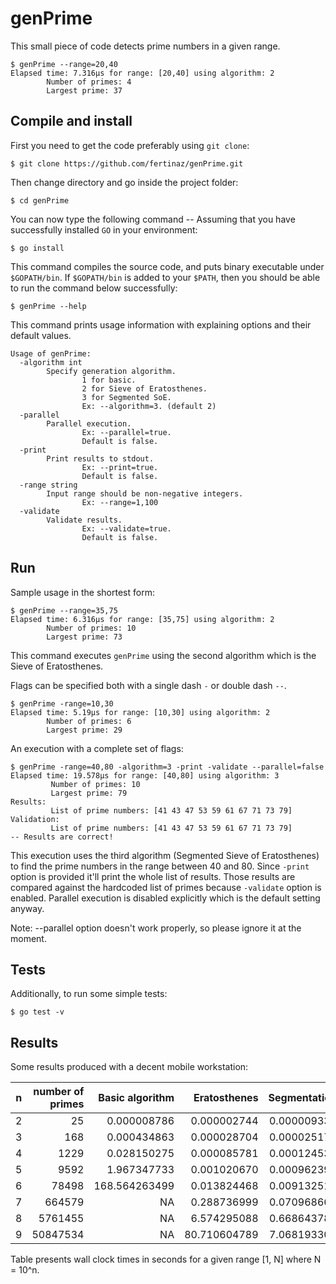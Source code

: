 # genPrime

This small piece of code detects prime numbers in a given range. 
```
$ genPrime --range=20,40
Elapsed time: 7.316µs for range: [20,40] using algorithm: 2 
        Number of primes: 4 
        Largest prime: 37 
```

## Compile and install 
First you need to get the code preferably using `git clone`:
```
$ git clone https://github.com/fertinaz/genPrime.git
```
Then change directory and go inside the project folder:
```
$ cd genPrime
````
You can now type the following command -- Assuming that you have 
successfully installed `GO` in your environment:
```
$ go install
```
This command compiles the source code, and puts binary executable 
under `$GOPATH/bin`. If `$GOPATH/bin` is added to your `$PATH`, then 
you should be able to run the command below successfully:
```
$ genPrime --help
```
This command prints usage information with explaining options and their
default values. 
```
Usage of genPrime:
  -algorithm int
        Specify generation algorithm. 
                1 for basic. 
                2 for Sieve of Eratosthenes.
                3 for Segmented SoE. 
                Ex: --algorithm=3. (default 2)
  -parallel
        Parallel execution. 
                Ex: --parallel=true. 
                Default is false.
  -print
        Print results to stdout. 
                Ex: --print=true. 
                Default is false.
  -range string
        Input range should be non-negative integers. 
                Ex: --range=1,100
  -validate
        Validate results. 
                Ex: --validate=true. 
                Default is false.
```

## Run
Sample usage in the shortest form:
```
$ genPrime --range=35,75 
Elapsed time: 6.316µs for range: [35,75] using algorithm: 2 
        Number of primes: 10 
        Largest prime: 73 
```
This command executes `genPrime` using the second algorithm which
is the Sieve of Eratosthenes. 

Flags can be specified both with a single dash `-` or double dash `--`. 
```
$ genPrime -range=10,30
Elapsed time: 5.19µs for range: [10,30] using algorithm: 2 
        Number of primes: 6 
        Largest prime: 29 
```

An execution with a complete set of flags:
```
$ genPrime -range=40,80 -algorithm=3 -print -validate --parallel=false
Elapsed time: 19.578µs for range: [40,80] using algorithm: 3 
         Number of primes: 10 
         Largest prime: 79 
Results: 
         List of prime numbers: [41 43 47 53 59 61 67 71 73 79] 
Validation: 
         List of prime numbers: [41 43 47 53 59 61 67 71 73 79] 
-- Results are correct!
```
This execution uses the third algorithm (Segmented Sieve of Eratosthenes) 
to find the prime numbers in the range between 40 and 80. 
Since `-print` option is provided it'll print the whole list of results. 
Those results are compared against the hardcoded list of primes because
`-validate` option is enabled. Parallel execution is disabled explicitly
which is the default setting anyway.

Note:
--parallel option doesn't work properly, so please ignore it at the moment.

## Tests
Additionally, to run some simple tests:
```
$ go test -v
```

## Results
Some results produced with a decent mobile workstation:

| n   | number of primes | Basic algorithm | Eratosthenes | Segmentation |
| --- | ---: | ---: | ---:| ---: |
| 2   |             25 |     0.000008786 |  0.000002744 |  0.000009336 | 
| 3   |            168 |     0.000434863 |  0.000028704 |  0.000025178 | 
| 4   |           1229 |     0.028150275 |  0.000085781 |  0.000124532 | 
| 5   |           9592 |     1.967347733 |  0.001020670 |  0.000962392 | 
| 6   |          78498 |   168.564263499 |  0.013824468 |  0.009132511 | 
| 7   |         664579 |              NA |  0.288736999 |  0.070968662 | 
| 8   |        5761455 |              NA |  6.574295088 |  0.668643781 | 
| 9   |       50847534 |              NA | 80.710604789 |  7.068193302 | 

Table presents wall clock times in seconds for a given range [1, N] 
where N = 10^n.

